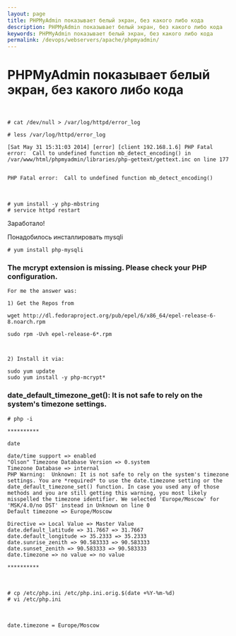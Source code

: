 ```yaml
---
layout: page
title: PHPMyAdmin показывает белый экран, без какого либо кода
description: PHPMyAdmin показывает белый экран, без какого либо кода
keywords: PHPMyAdmin показывает белый экран, без какого либо кода
permalink: /devops/webservers/apache/phpmyadmin/
---
```


# PHPMyAdmin показывает белый экран, без какого либо кода

<br/>

    # cat /dev/null > /var/log/httpd/error_log

    # less /var/log/httpd/error_log

    [Sat May 31 15:31:03 2014] [error] [client 192.168.1.6] PHP Fatal error:  Call to undefined function mb_detect_encoding() in /var/www/html/phpmyadmin/libraries/php-gettext/gettext.inc on line 177


    PHP Fatal error:  Call to undefined function mb_detect_encoding()

<br/>

    # yum install -y php-mbstring
    # service httpd restart

Заработало!

Понадобилось инсталлировать mysqli

    # yum install php-mysqli

### The mcrypt extension is missing. Please check your PHP configuration.

    For me the answer was:

    1) Get the Repos from

    wget http://dl.fedoraproject.org/pub/epel/6/x86_64/epel-release-6-8.noarch.rpm

    sudo rpm -Uvh epel-release-6*.rpm



    2) Install it via:

    sudo yum update
    sudo yum install -y php-mcrypt*

<!--
3) Edit the mcrypt.ini

cp /etc/php.d/mcrypt.ini /etc/php.d/mcrypt.ini.orig


vi /etc/php.d/mcrypt.ini

Нужно добавить:
extension=/usr/lib64/php/modules/mcrypt.so

sudo service httpd restart

-->

### date_default_timezone_get(): It is not safe to rely on the system's timezone settings.

    # php -i

    **********

    date

    date/time support => enabled
    "Olson" Timezone Database Version => 0.system
    Timezone Database => internal
    PHP Warning:  Unknown: It is not safe to rely on the system's timezone settings. You are *required* to use the date.timezone setting or the date_default_timezone_set() function. In case you used any of those methods and you are still getting this warning, you most likely misspelled the timezone identifier. We selected 'Europe/Moscow' for 'MSK/4.0/no DST' instead in Unknown on line 0
    Default timezone => Europe/Moscow

    Directive => Local Value => Master Value
    date.default_latitude => 31.7667 => 31.7667
    date.default_longitude => 35.2333 => 35.2333
    date.sunrise_zenith => 90.583333 => 90.583333
    date.sunset_zenith => 90.583333 => 90.583333
    date.timezone => no value => no value

    **********

<br/>

    # cp /etc/php.ini /etc/php.ini.orig.$(date +%Y-%m-%d)
    # vi /etc/php.ini

<br/>

    date.timezone = Europe/Moscow

<!--
	wget http://rpms.famillecollet.com/enterprise/remi-release-6.rpm
	sudo rpm -Uvh remi-release-6*.rpm
-->
